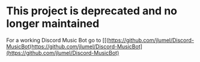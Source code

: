 # This project is deprecated and no longer maintained

For a working Discord Music Bot go to [[(https://github.com/jlumel/Discord-MusicBot)https://github.com/jlumel/Discord-MusicBot](https://github.com/jlumel/Discord-MusicBot)
